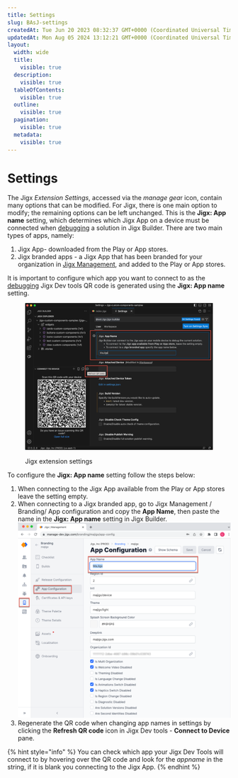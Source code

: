 ```yaml
---
title: Settings
slug: BAsJ-settings
createdAt: Tue Jun 20 2023 08:32:37 GMT+0000 (Coordinated Universal Time)
updatedAt: Mon Aug 05 2024 13:12:21 GMT+0000 (Coordinated Universal Time)
layout:
  width: wide
  title:
    visible: true
  description:
    visible: true
  tableOfContents:
    visible: true
  outline:
    visible: true
  pagination:
    visible: true
  metadata:
    visible: true
---
```


# Settings

The Jigx _Extension Settings_, accessed via the _manage ge&#x61;_&#x72; icon, contain many options that can be modified. For Jigx, there is one main option to modify; the remaining options can be left unchanged. This is the **Jigx: App name** setting, which determines which Jigx App on a device must be connected when [debugging](debugging.md) a solution in Jigx Builder. There are two main types of apps, namely:

1. Jigx App- downloaded from the Play or App stores.
2. Jigx branded apps - a Jigx App that has been branded for your organization in [Jigx Management](../../administration/organization-settings/organization-settings.md), and added to the Play or App stores.

It is important to configure which app you want to connect to as the [debugging](debugging.md) Jigx Dev tools QR code is generated using the **Jigx: App name** setting.

<figure><img src="../../.gitbook/assets/JB-ExtSettings.png" alt="Jigx extension settings"><figcaption><p>Jigx extension settings</p></figcaption></figure>

To configure the **Jigx: App name** setting follow the steps below:

1. When connecting to the Jigx App available from the Play or App stores leave the setting empty.
2. When connecting to a Jigx branded app, go to Jigx Management / Branding/ App configuration and copy the **App Name**, then paste the name in the **Jigx: App name** setting in Jigx Builder. \
   ![](../../.gitbook/assets/JB-AppNameManageL.png)
3. Regenerate the QR code when changing app names in settings by clicking the **Refresh QR code** icon in Jigx Dev tools - **Connect to Device** pane.

{% hint style="info" %}
You can check which app your Jigx Dev Tools will connect to by hovering over the QR code and look for the _appname_ in the string, if it is blank you connecting to the Jigx App.
{% endhint %}

